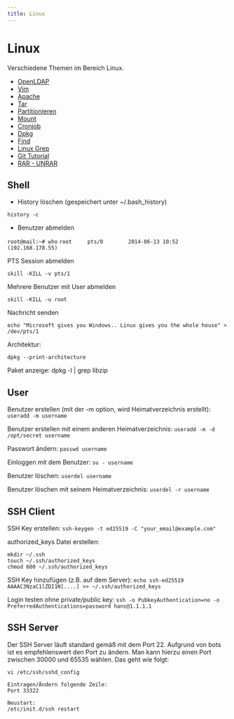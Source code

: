 ```yaml
---
title: Linux
---
```


# Linux

Verschiedene Themen im Bereich Linux.

-   [OpenLDAP](/OpenLDAP)
-   [Vim](/Vim)
-   [Apache](/Apache)
-   [Tar](/Tar)
-   [Partitionieren](/Partitionieren)
-   [Mount](/Mount)
-   [Cronjob](/Cronjob)
-   [Dpkg](/Dpkg)
-   [Find](/Find)
-   [Linux Grep](/Linux_Grep)
-   [Git Tutorial](/Git_Tutorial)
-   [RAR - UNRAR](/KVM)

## Shell

-   History löschen (gespeichert unter ~/.bash\_history)

`history -c`

-   Benutzer abmelden

`root@mail:~# who`
`root     pts/0        2014-06-13 10:52 (192.168.178.55)`

PTS Session abmelden

`skill -KILL -v pts/1`

Mehrere Benutzer mit User abmelden

`skill -KILL -u root`

Nachricht senden

`echo "Microsoft gives you Windows.. Linux gives you the whole house" > /dev/pts/1`

Architektur:

`dpkg --print-architecture`

Paket anzeige: dpkg -l | grep libzip

## User

Benutzer erstellen (mit der -m option, wird Heimatverzeichnis erstellt):
`useradd -m username`

Benutzer erstellen mit einem anderen Heimatverzeichnis:
`useradd -m -d /opt/secret username`

Passwort ändern:
`passwd username`

Einloggen mit dem Benutzer:
`su - username`

Benutzer löschen:
`userdel username`

Benutzer löschen mit seinem Heimatverzeichnis:
`userdel -r username`

## SSH Client

SSH Key erstellen:
`ssh-keygen -t ed25519 -C "your_email@example.com"`

authorized_keys Datei erstellen:
```
mkdir ~/.ssh
touch ~/.ssh/authorized_keys
chmod 600 ~/.ssh/authorized_keys
```

SSH Key hinzufügen (z.B. auf dem Server):
`echo ssh-ed25519 AAAAC3NzaC1lZDI1N[....] >> ~/.ssh/authorized_keys`

Login testen ohne private/public key:
`ssh -o PubkeyAuthentication=no -o PreferredAuthentications=password hans@1.1.1.1`
## SSH Server

Der SSH Server läuft standard gemäß mit dem Port 22. Aufgrund von bots ist es empfehlenswert den Port zu ändern. Man kann hierzu einen Port zwischen 30000 und 65535 wählen. Das geht wie folgt:
```
vi /etc/ssh/sshd_config

Eintragen/Ändern folgende Zeile:
Port 33322

Neustart:
/etc/init.d/ssh restart
```

